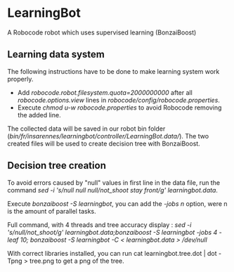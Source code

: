 LearningBot
===========

A Robocode robot which uses supervised learning (BonzaiBoost)


Learning data system
--------------------

The following instructions have to be done to make learning system work properly.

* Add *robocode.robot.filesystem.quota=2000000000* after all *robocode.options.view* lines in *robocode/config/robocode.properties*.
* Execute *chmod u-w robocode.properties* to avoid Robocode removing the added line.

The collected data will be saved in our robot bin folder (*bin/fr/insarennes/learningbot/controller/LearningBot.data/*).
The two created files will be used to create decision tree with BonzaiBoost.


Decision tree creation
----------------------

To avoid errors caused by "null" values in first line in the data file, run the command *sed -i 's/null null null/not_shoot stay front/g' learningbot.data*.

Execute *bonzaiboost -S learningbot*, you can add the *-jobs n* option, were n is the amount of parallel tasks.

Full command, with 4 threads and tree accuracy display : *sed -i 's/null/not_shoot/g' learningbot.data;bonzaiboost -S learningbot -jobs 4 -leaf 10; bonzaiboost -S learningbot -C < learningbot.data > /dev/null*



With correct libraries installed, you can run 
cat learningbot.tree.dot | dot -Tpng > tree.png
to get a png of the tree.

